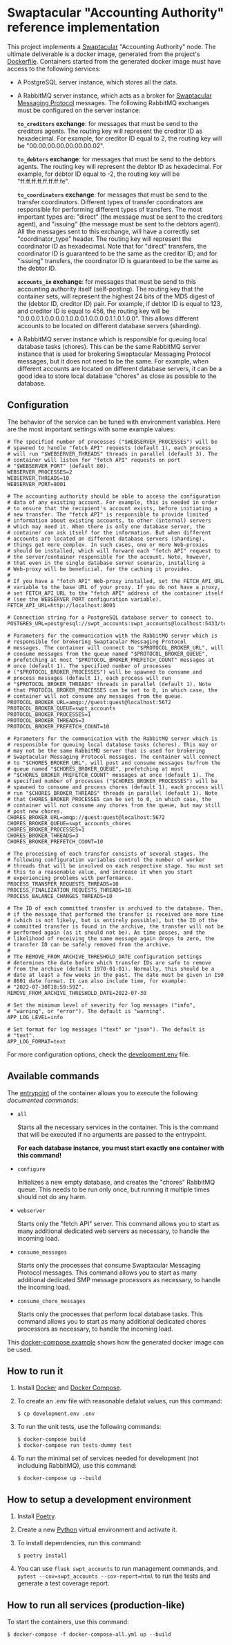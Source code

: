 Swaptacular "Accounting Authority" reference implementation
===========================================================

This project implements a
[Swaptacular](https://swaptacular.github.io/overview) "Accounting
Authority" node. The ultimate deliverable is a docker image, generated
from the project's
[Dockerfile](https://github.com/epandurski/swpt_accounts/blob/master/Dockerfile).
Containers started from the generated docker image must have access to
the following services:

* A PostgreSQL server instance, which stores all the data.

* A RabbitMQ server instance, which acts as a broker for [Swaptacular
  Messaging
  Protocol](https://epandurski.github.io/swaptacular/protocol.pdf)
  messages. The following RabbitMQ exchanges must be configured on the
  server instance:

  **`to_creditors` exchange**: for messages that must be send to the
  creditors agents. The routing key will represent the creditor ID as
  hexadecimal. For example, for creditor ID equal to 2, the routing
  key will be "00.00.00.00.00.00.00.02".

  **`to_debtors` exchange**: for messages that must be send to the debtors
  agents. The routing key will represent the debtor ID as
  hexadecimal. For example, for debtor ID equal to -2, the routing key
  will be "ff.ff.ff.ff.ff.ff.ff.fe".

  **`to_coordinators` exchange**: for messages that must be send to the
  transfer coordinators. Different types of transfer coordinators are
  responsible for performing different types of transfers. The most
  important types are: "direct" (the message must be sent to the
  creditors agent), and "issuing" (the message must be sent to the
  debtors agent). All the messages sent to this exchange, will have a
  correctly set "coordinator_type" header. The routing key will
  represent the coordinator ID as hexadecimal. Note that for "direct"
  transfers, the coordinator ID is guaranteed to be the same as the
  creditor ID; and for "issuing" transfers, the coordinator ID is
  guaranteed to be the same as the debtor ID.

  **`accounts_in` exchange**: for messages that must be send to this
  accounting authority itself (self-posting). The routing key that the
  container sets, will represent the highest 24 bits of the MD5 digest
  of the (debtor ID, creditor ID) pair. For example, if debtor ID is
  equal to 123, and creditor ID is equal to 456, the routing key will
  be "0.0.0.0.1.0.0.0.0.1.0.0.0.1.0.0.0.0.1.1.0.1.0.0". This allows
  different accounts to be located on different database servers
  (sharding).

* A RabbitMQ server instance which is responsible for queuing local
  database tasks (chores). This can be the same RabbitMQ server
  instance that is used for brokering Swaptacular Messaging Protocol
  messages, but it does not need to be the same. For example, when
  different accounts are located on different database servers, it can
  be a good idea to store local database "chores" as close as possible
  to the database.


Configuration
-------------

The behavior of the service can be tuned with environment variables.
Here are the most important settings with some example values:

```shell
# The specified number of processes ("$WEBSERVER_PROCESSES") will be
# spawned to handle "fetch API" requests (default 1), each process
# will run "$WEBSERVER_THREADS" threads in parallel (default 3). The
# container will listen for "fetch API" requests on port
# "$WEBSERVER_PORT" (default 80).
WEBSERVER_PROCESSES=2
WEBSERVER_THREADS=10
WEBSERVER_PORT=8001

# The accounting authority should be able to access the configuration
# data of any existing account. For example, this is needed in order
# to ensure that the recipient's account exists, before initiating a
# new transfer. The "fetch API" is responsible to provide limited
# information about existing accounts, to other (internal) servers
# which may need it. When there is only one database server, the
# container can ask itself for the information. But when different
# accounts are located on different database servers (sharding),
# things get more complex. In such cases, one or more Web-proxies
# should be installed, which will forward each "fetch API" request to
# the server/container responsible for the account. Note, however,
# that even in the single database server scenario, installing a
# Web-proxy will be beneficial, for the caching it provides.
#
# If you have a "fetch API" Web-proxy installed, set the FETCH_API_URL
# variable to the base URL of your proxy. If you do not have a proxy,
# set FETCH_API_URL to the "fetch API" address of the container itself
# (see the WEBSERVER_PORT configuration variable).
FETCH_API_URL=http://localhost:8001

# Connection string for a PostgreSQL database server to connect to.
POSTGRES_URL=postgresql://swpt_accounts:swpt_accounts@localhost:5433/test

# Parameters for the communication with the RabbitMQ server which is
# responsible for brokering Swaptacular Messaging Protocol
# messages. The container will connect to "$PROTOCOL_BROKER_URL", will
# consume messages from the queue named "$PROTOCOL_BROKER_QUEUE",
# prefetching at most "$PROTOCOL_BROKER_PREFETCH_COUNT" messages at
# once (default 1). The specified number of processes
# ("$PROTOCOL_BROKER_PROCESSES") will be spawned to consume and
# process messages (default 1), each process will run
# "$PROTOCOL_BROKER_THREADS" threads in parallel (default 1). Note
# that PROTOCOL_BROKER_PROCESSES can be set to 0, in which case, the
# container will not consume any messages from the queue.
PROTOCOL_BROKER_URL=amqp://guest:guest@localhost:5672
PROTOCOL_BROKER_QUEUE=swpt_accounts
PROTOCOL_BROKER_PROCESSES=1
PROTOCOL_BROKER_THREADS=3
PROTOCOL_BROKER_PREFETCH_COUNT=10

# Parameters for the communication with the RabbitMQ server which is
# responsible for queuing local database tasks (chores). This may or
# may not be the same RabbitMQ server that is used for brokering
# Swaptacular Messaging Protocol messages. The container will connect
# to "$CHORES_BROKER_URL", will post and consume messages to/from the
# queue named "$CHORES_BROKER_QUEUE", prefetching at most
# "$CHORES_BROKER_PREFETCH_COUNT" messages at once (default 1). The
# specified number of processes ("$CHORES_BROKER_PROCESSES") will be
# spawned to consume and process chores (default 1), each process will
# run "$CHORES_BROKER_THREADS" threads in parallel (default 1). Note
# that CHORES_BROKER_PROCESSES can be set to 0, in which case, the
# container will not consume any chores from the queue, but may still
# post new chores.
CHORES_BROKER_URL=amqp://guest:guest@localhost:5672
CHORES_BROKER_QUEUE=swpt_accounts_chores
CHORES_BROKER_PROCESSES=1
CHORES_BROKER_THREADS=3
CHORES_BROKER_PREFETCH_COUNT=10

# The processing of each transfer consists of several stages. The
# following configuration variables control the number of worker
# threads that will be involved on each respective stage. You must set
# this to a reasonable value, and increase it when you start
# experiencing problems with performance.
PROCESS_TRANSFER_REQUESTS_THREADS=10
PROCESS_FINALIZATION_REQUESTS_THREADS=10
PROCESS_BALANCE_CHANGES_THREADS=10

# The ID of each committed transfer is archived to the database. Then,
# if the message that performed the transfer is received one more time
# (which is not likely, but is entirely possible), but the ID of the
# committed transfer is found in the archive, the transfer will not be
# performed again (as it should not be). As time passes, and the
# likelihood of receiving the same message again drops to zero, the
# transfer ID can be safely removed from the archive.
#
# The REMOVE_FROM_ARCHIVE_THRESHOLD_DATE configuration settings
# determines the date before which transfer IDs are safe to remove
# from the archive (default 1970-01-01). Normally, this should be a
# date at least a few weeks in the past. The date must be given in ISO
# 8601 date format. It can also include time, for example:
# "2022-07-30T18:59:59Z".
REMOVE_FROM_ARCHIVE_THRESHOLD_DATE=2022-07-30

# Set the minimum level of severity for log messages ("info",
# "warning", or "error"). The default is "warning".
APP_LOG_LEVEL=info

# Set format for log messages ("text" or "json"). The default is
# "text".
APP_LOG_FORMAT=text
```

For more configuration options, check the
[development.env](https://github.com/epandurski/swpt_accounts/blob/master/development.env)
file.


Available commands
------------------

The
[entrypoint](https://github.com/epandurski/swpt_accounts/blob/master/docker/entrypoint.sh)
of the container allows you to execute the following *documented
commands*:

* `all`

  Starts all the necessary services in the container. This is the
  command that will be executed if no arguments are passed to the
  entrypoint.

  **For each database instance, you must start exactly one container
  with this command!**

* `configure`

  Initializes a new empty database, and creates the "chores" RabbitMQ
  queue. This needs to be run only once, but running it multiple times
  should not do any harm.

* `webserver`

  Starts only the "fetch API" server. This command allows you to start
  as many additional dedicated web servers as necessary, to handle the
  incoming load.

* `consume_messages`

  Starts only the processes that consume Swaptacular Messaging
  Protocol messages. This command allows you to start as many
  additional dedicated SMP message processors as necessary, to handle
  the incoming load.

* `consume_chore_messages`

  Starts only the processes that perform local database tasks. This
  command allows you to start as many additional dedicated chores
  processors as necessary, to handle the incoming load.


This [docker-compose
example](https://github.com/epandurski/swpt_accounts/blob/master/docker-compose-all.yml)
shows how the generated docker image can be used.


How to run it
-------------

1.  Install [Docker](https://docs.docker.com/) and [Docker
    Compose](https://docs.docker.com/compose/).

2.  To create an *.env* file with reasonable defalut values, run this
    command:

        $ cp development.env .env

3.  To run the unit tests, use the following commands:

        $ docker-compose build
        $ docker-compose run tests-dummy test

4.  To run the minimal set of services needed for development (not
    includuing RabbitMQ), use this command:

        $ docker-compose up --build


How to setup a development environment
--------------------------------------

1.  Install [Poetry](https://poetry.eustace.io/docs/).

2.  Create a new [Python](https://docs.python.org/) virtual
    environment and activate it.

3.  To install dependencies, run this command:

        $ poetry install


4.  You can use `flask swpt_accounts` to run management commands, and
    `pytest --cov=swpt_accounts --cov-report=html` to run the tests
    and generate a test coverage report.


How to run all services (production-like)
-----------------------------------------

To start the containers, use this command:

    $ docker-compose -f docker-compose-all.yml up --build
